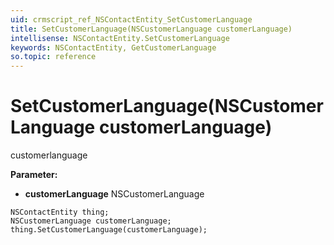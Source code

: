 ```yaml
---
uid: crmscript_ref_NSContactEntity_SetCustomerLanguage
title: SetCustomerLanguage(NSCustomerLanguage customerLanguage)
intellisense: NSContactEntity.SetCustomerLanguage
keywords: NSContactEntity, GetCustomerLanguage
so.topic: reference
---
```


# SetCustomerLanguage(NSCustomerLanguage customerLanguage)

customerlanguage

**Parameter:** 
* **customerLanguage** NSCustomerLanguage

```crmscript
NSContactEntity thing;
NSCustomerLanguage customerLanguage;
thing.SetCustomerLanguage(customerLanguage);
```

